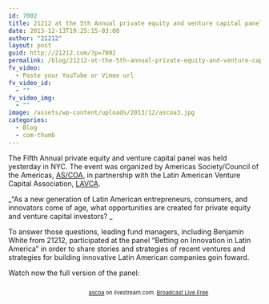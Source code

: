 ```yaml
---
id: 7002
title: 21212 at the 5th Annual private equity and venture capital panel by AS/COA
date: 2013-12-13T19:25:15-03:00
author: "21212"
layout: post
guid: http://21212.com/?p=7002
permalink: /blog/21212-at-the-5th-annual-private-equity-and-venture-capital-panel-by-ascoa/
fv_video:
  - Paste your YouTube or Vimeo url
fv_video_id:
  - ""
fv_video_img:
  - ""
image: /assets/wp-content/uploads/2013/12/ascoa3.jpg
categories:
  - Blog
  - com-thumb
---
```

The Fifth Annual private equity and venture capital panel was held yesterday in NYC. The event was organized by Americas Society/Council of the Americas, [AS/COA](http://www.as-coa.org/), in partnership with the Latin American Venture Capital Association, [LAVCA](http://www.lavca.org/).

_&#8220;As a new generation of Latin American entrepreneurs, consumers, and innovators come of age, what opportunities are created for private equity and venture capital investors? _

To answer those questions, leading fund managers, including Benjamin White from 21212, participated at the panel &#8220;Betting on Innovation in Latin America&#8221; in order to share stories and strategies of recent ventures and strategies for building innovative Latin American companies goin foward.

Watch now the full version of the panel:



<div style="font-size: 11px; padding-top: 10px; text-align: center; width: 560px;">
  <a title="Watch ascoa" href="http://www.livestream.com/ascoa?utm_source=lsplayer&utm_medium=embed&utm_campaign=footerlinks">ascoa</a> on livestream.com. <a title="Broadcast Live Free" href="http://www.livestream.com/?utm_source=lsplayer&utm_medium=embed&utm_campaign=footerlinks">Broadcast Live Free</a>
</div>

&nbsp;